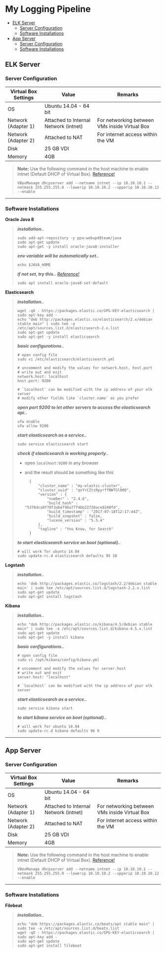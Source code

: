 
**My Logging Pipeline**
===================
<!--ts-->
   * [ELK Server](#elk-server)
	   * [Server Configuration](#server-configuration)
	   * [Software Installations](#software-installations)
   * [App Server](#app-server)
	   * [Server Configuration](#server-configuration-1)
	   * [Software Installations](#software-installations-1)
<!--te-->

**ELK Server**
-------------

###  **Server Configuration**

Virtual Box Settings     | Value | Remarks 
------------------------ | ----- | -------
OS | Ubuntu 14.04 - 64 bit  
Network (Adapter 1) | Attached to Internal Network (intnet) | For networking between VMs inside Virtual Box 
Network (Adapter 2) | Attached to NAT | For internet access within the VM
Disk     | 25 GB VDI
Memory    | 4GB
> **Note:** Use the following command in the host machine to enable intnet (Default DHCP of Virtual Box). [Reference!](https://superuser.com/a/339567/328460)
>
>     VBoxManage dhcpserver add --netname intnet --ip 10.10.10.1 --netmask 255.255.255.0 --lowerip 10.10.10.2 --upperip 10.10.10.12 --enable
<hr>

### **Software Installations**
**Oracle Java 8**
> ***installation..***
>
>	  sudo add-apt-repository -y ppa:webupd8team/java
>	  sudo apt-get update
>	  sudo apt-get -y install oracle-java8-installer
> ***env variable will be automatically set..***
>
>     echo $JAVA_HOME
> ***if not set, try this..*** [*Reference!*](http://tipsonubuntu.com/2016/07/31/install-oracle-java-8-9-ubuntu-16-04-linux-mint-18/)
>
> 	  sudo apt install oracle-java8-set-default

**Elasticsearch**
> ***installation..***
>
> 	  wget -qO - https://packages.elastic.co/GPG-KEY-elasticsearch | sudo apt-key add -
>	  echo "deb http://packages.elastic.co/elasticsearch/2.x/debian stable main" | sudo tee -a /etc/apt/sources.list.d/elasticsearch-2.x.list
>	  sudo apt-get update
>	  sudo apt-get -y install elasticsearch
> ***basic configurations..***
>
> 	  # open config file
>     sudo vi /etc/elasticsearch/elasticsearch.yml
>
>	  # uncomment and modify the values for network.host, host.port
>	  # write out and exit
> 	  network.host: localhost
>	  host.port: 9200
>
>	  # `localhost` can be modified with the ip address of your elk server
> 	  # modify other fields like `cluster.name` as you prefer
>
> ***open port 9200 to let other servers to access the elasticsearch api..***
>
>     ufw enable
>	  ufw allow 9200
> ***start elasticsearch as a service..***
>
>	  sudo service elasticsearch start
> ***check if elasticsearch is working properly..***
>
>	- open `localhost:9200` in any browser
>	- and the result should be something like this
>				
>			{
>				"cluster_name" : "my-elastic-cluster",
>				"cluster_uuid" : "qvYrCZtzRpyrffNWTGl00Q",
>				"version" : {
> 					"number" : "2.4.6",
>  					"build_hash" : "5376dca9f70f3abef96a77f4bb22720ace8240fd",
> 					"build_timestamp" : "2017-07-18T12:17:44Z",
>					"build_snapshot" : false,
>					"lucene_version" : "5.5.4"
>				},
>				"tagline" : "You Know, for Search"
>			}
>
>***to start elasticsearch service on boot (optional)..***
>
>     # will work for ubuntu 14.04
> 	  sudo update-rc.d elasticsearch defaults 95 10
**Logstash**
> ***installation..***
>
>     echo 'deb http://packages.elastic.co/logstash/2.2/debian stable main' | sudo tee /etc/apt/sources.list.d/logstash-2.2.x.list
>     sudo apt-get update
>     sudo apt-get install logstash
**Kibana**
> ***installation..***
>
>     echo "deb http://packages.elastic.co/kibana/4.5/debian stable main" | sudo tee -a /etc/apt/sources.list.d/kibana-4.5.x.list
>     sudo apt-get update
>     sudo apt-get -y install kibana
> ***basic configurations..***
>
> 	  # open config file
>     sudo vi /opt/kibana/config/kibana.yml
>
>	  # uncomment and modify the values for server.host
>	  # write out and exit
> 	  server.host: "localhost"
>
>	  # `localhost` can be modified with the ip address of your elk server
>
> ***start elasticsearch as a service..***
>
>     sudo service kibana start
>***to start kibana service on boot (optional)..***
>
>     # will work for ubuntu 14.04
> 	  sudo update-rc.d kibana defaults 96 9
<hr>

**App Server**
-------------
###  **Server Configuration**
Virtual Box Settings     | Value | Remarks 
------------------------ | ----- | -------
OS | Ubuntu 14.04 - 64 bit  
Network (Adapter 1) | Attached to Internal Network (intnet) | For networking between VMs inside Virtual Box 
Network (Adapter 2) | Attached to NAT | For internet access within the VM
Disk     | 25 GB VDI
Memory    | 4GB
> **Note:** Use the following command in the host machine to enable intnet (Default DHCP of Virtual Box). [Reference!](https://superuser.com/a/339567/328460)
>
>     VBoxManage dhcpserver add --netname intnet --ip 10.10.10.1 --netmask 255.255.255.0 --lowerip 10.10.10.2 --upperip 10.10.10.12 --enable
<hr>

### **Software Installations**
**Filebeat**
> ***installation..***
>
>     echo "deb https://packages.elastic.co/beats/apt stable main" |  sudo tee -a /etc/apt/sources.list.d/beats.list
>     wget -qO - https://packages.elastic.co/GPG-KEY-elasticsearch | sudo apt-key add -
>     sudo apt-get update
>     sudo apt-get install filebeat
